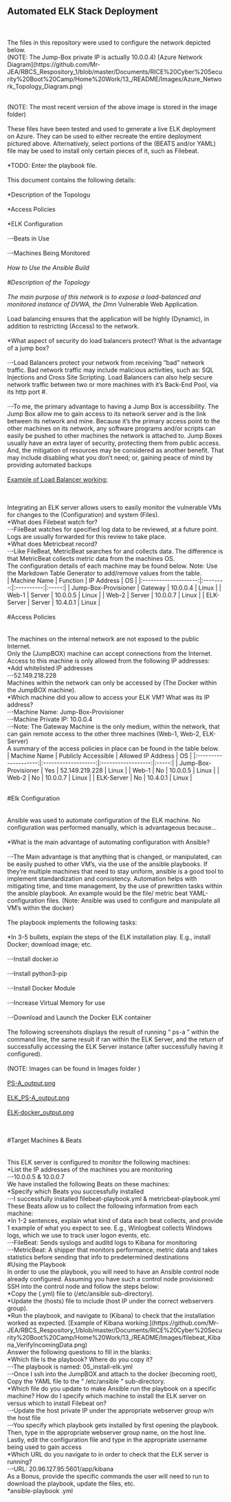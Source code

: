 ## Automated ELK Stack Deployment
<br>
<br>The files in this repository were used to configure the network depicted below.  
<br>(NOTE: The Jump-Box private IP is actually 10.0.0.4)  
[Azure Network Diagram](https://github.com/Mr-JEA/RBCS_Respository_1/blob/master/Documents/RICE%20Cyber%20Security%20Boot%20Camp/Home%20Work/13_/README/Images/Azure_Network_Topology_Diagram.png)  

<br>(NOTE: The most recent version of the above image is stored in the image folder)  
<br>These files have been tested and used to generate a live ELK deployment on Azure. They can be used to either recreate the entire deployment pictured above. Alternatively, select portions of the (BEATS and/or YAML) file may be used to install only certain pieces of it, such as Filebeat.  
<br>*TODO: Enter the playbook file.  
<br>This document contains the following details:  
<br>*Description of the Topologu  
<br>*Access Policies  
<br>*ELK Configuration   
<br>⋅⋅-Beats in Use  
<br>⋅⋅-Machines Being Monitored  
<br>*How to Use the Ansible Build  
<br>#Description of the Topology  
<br>The main purpose of this network is to expose a load-balanced and monitored instance of DVWA, the D*mn Vulnerable Web Application.  
<br>Load balancing ensures that the application will be highly (Dynamic), in addition to restricting (Access) to the network.  
<br>*What aspect of security do load balancers protect? What is the advantage of a jump box?  
<br>⋅⋅-Load Balancers protect your network from receiving “bad” network traffic.  Bad network traffic may include malicious activities, such as: SQL Injections and Cross Site Scripting.  Load Balancers can also help secure network traffic between two or more machines with it’s Back-End Pool, via its http port #.  
<br>⋅⋅-To me, the primary advantage to having a Jump Box is accessibility.  The Jump Box allow me to gain access to its network server and is the link between its network and mine.  Because it’s the primary access point to the other machines on its network, any software programs and/or scripts can easily be pushed to other machines the network is attached to.  Jump Boxes usually have an extra layer of security, protecting them from public access.  And, the mitigation of resources may be considered as another benefit.  That may include disabling what you don’t need; or, gaining peace of mind by providing automated backups  
<br>[Example of Load Balancer working:](https://github.com/Mr-JEA/RBCS_Respository_1/blob/master/Documents/RICE%20Cyber%20Security%20Boot%20Camp/Home%20Work/13_/README/Images/LB-Verify_Setup.png)  

<br>
<br>Integrating an ELK server allows users to easily monitor the vulnerable VMs for changes to the (Configuration) and system (Files).  
<br>*What does Filebeat watch for?  
<br>⋅⋅-FileBeat watches for specified log data to be reviewed, at a future point.  Logs are usually forwarded for this review to take place.  
<br>*What does Metricbeat record?  
<br>⋅⋅-Like FileBeat, MetricBeat searches for and collects data.  The difference is that MetricBeat collects metric data from the machines OS.    
<br>The configuration details of each machine may be found below. Note: Use the Markdown Table Generator to add/remove values from the table.  
<br>
|     Machine Name     | Function | IP Address |   OS  |
|:--------------------:|:--------:|:----------:|:-----:|
| Jump-Box-Provisioner |  Gateway |  10.0.0.4  | Linux |
|         Web-1        |  Server  |  10.0.0.5  | Linux |
|         Web-2        |  Server  |  10.0.0.7  | Linux |
|      ELK-Server      |  Server  |  10.4.0.1  | Linux |
<br>
<br>
#Access Policies  
<br>
<br>
<br>The machines on the internal network are not exposed to the public Internet.  
<br>Only the (JumpBOX) machine can accept connections from the Internet. Access to this machine is only allowed from the following IP addresses:  
<br>*Add whitelisted IP addresses  
<br>⋅⋅-52.149.218.228  
<br>Machines within the network can only be accessed by (The Docker within the JumpBOX machine).  
<br>*Which machine did you allow to access your ELK VM? What was its IP address?  
<br>⋅⋅-Machine Name: 	Jump-Box-Provisioner  
<br>⋅⋅-Machine Private IP:	10.0.0.4  
<br>⋅⋅-Note: The Gateway Machine is the only medium, within the network, that can gain remote access to the other three machines (Web-1, Web-2, ELK-Server)  
<br>A summary of the access policies in place can be found in the table below.  
<br>
|     Machine Name     | Publicly Accessible | Allowed IP Address |   OS  |
|:--------------------:|:-------------------:|:------------------:|:-----:|
| Jump-Box-Provisioner |         Yes         |   52.149.219.228   | Linux |
|         Web-1        |          No         |      10.0.0.5      | Linux |
|         Web-2        |          No         |      10.0.0.7      | Linux |
|      ELK-Server      |          No         |      10.4.0.1      | Linux |

<br>
<br>


#Elk Configuration  
<br>
<br>
Ansible was used to automate configuration of the ELK machine. No configuration was performed manually, which is advantageous because...  
<br>*What is the main advantage of automating configuration with Ansible?  
<br>⋅⋅-The Main advantage is that anything that is changed, or manipulated, can be easily pushed to other VM’s, via the use of the ansible playbooks.  If they’re multiple machines that need to stay uniform, ansible is a good tool to implement standardization and consistency.  Automation helps with mitigating time, and time management, by the use of prewritten tasks within the ansible playbook.  An example would be the file/ metric beat YAML-configuration files.  (Note: Ansible was used to configure and manipulate all VM’s within the docker)  
<br>The playbook implements the following tasks:  
<br>*In 3-5 bullets, explain the steps of the ELK installation play. E.g., install Docker; download image; etc.  
<br>⋅⋅-Install docker.io  
<br>⋅⋅-Install python3-pip  
<br>⋅⋅-Install Docker Module  
<br>⋅⋅-Increase Virtual Memory for use   
<br>⋅⋅-Download and Launch the Docker ELK container  
<br>The following screenshots displays the result of running “ ps-a ” within the command line, the same result if ran within the ELK Server, and the return of successfully accessing the ELK Server instance (after successfully having it configured).  
<br>(NOTE:	Images can be found in Images folder	)  
<br>[PS-A_output.png](https://github.com/Mr-JEA/RBCS_Respository_1/blob/master/Documents/RICE%20Cyber%20Security%20Boot%20Camp/Home%20Work/13_/README/Images/PS-A_output.png)  
<br>
[ELK_PS-A_output.png](https://github.com/Mr-JEA/RBCS_Respository_1/blob/master/Documents/RICE%20Cyber%20Security%20Boot%20Camp/Home%20Work/13_/README/Images/ELK_PS-A_output.png)  
 <br>
[ELK-docker_output.png](https://github.com/Mr-JEA/RBCS_Respository_1/blob/master/Documents/RICE%20Cyber%20Security%20Boot%20Camp/Home%20Work/13_/README/Images/ELK-docker_output.png)  
<br>

<br> 
#Target Machines & Beats  
<br><br>
<br>This ELK server is configured to monitor the following machines:  
<br>*List the IP addresses of the machines you are monitoring  
<br>⋅⋅-10.0.0.5 & 10.0.0.7  
<br>We have installed the following Beats on these machines:  
<br>*Specify which Beats you successfully installed  
<br>⋅⋅-I successfully installed filebeat-playbook.yml & metricbeat-playbook.yml  
<br>These Beats allow us to collect the following information from each machine:  
<br>*In 1-2 sentences, explain what kind of data each beat collects, and provide 1 example of what you expect to see. E.g., Winlogbeat collects Windows logs, which we use to track user logon events, etc.  
<br>⋅⋅-FileBeat:	Sends syslogs and auditd logs to Kibana for monitoring  
<br>⋅⋅-MetricBeat:	A shipper that monitors performance, metric data and takes statistics before sending that info to predetermined destinations  
<br>#Using the Playbook  
<br>In order to use the playbook, you will need to have an Ansible control node already configured. Assuming you have such a control node provisioned:  
<br>SSH into the control node and follow the steps below:  
<br>*Copy the (.yml) file to (/etc/ansible sub-directory).  
<br>*Update the (hosts) file to include (host IP under the correct webservers group).  
<br>*Run the playbook, and navigate to (Kibana) to check that the installation worked as expected.  
[Example of Kibana working:](https://github.com/Mr-JEA/RBCS_Respository_1/blob/master/Documents/RICE%20Cyber%20Security%20Boot%20Camp/Home%20Work/13_/README/Images/filebeat_Kibana_VerifyIncomingData.png)  
 

<br>
Answer the following questions to fill in the blanks:  
<br>*Which file is the playbook? Where do you copy it?  
<br>⋅⋅-The playbook is named:	05_install-elk.yml  
<br>⋅⋅-Once I ssh into the JumpBOX and attach to the docker (becoming root), Copy the YAML file to the “ /etc/ansible ” sub-directory.  
<br>*Which file do you update to make Ansible run the playbook on a specific machine? How do I specify which machine to install the ELK server on versus which to install Filebeat on?  
<br>⋅⋅-Update the host private IP under the appropriate webserver group w/n the host file  
<br>⋅⋅-You specify which playbook gets installed by first opening the playbook.  Then, type in the appropriate webserver group name, on the host line.  Lastly, edit the configuration file and type in the appropriate username being used to gain access  
<br>*Which URL do you navigate to in order to check that the ELK server is running?  
<br>⋅⋅-URL:	20.96.127.95:5601/app/kibana  
<br>As a Bonus, provide the specific commands the user will need to run to download the playbook, update the files, etc.  
<br>*ansible-playbook <YAML_File_Name>.yml  

